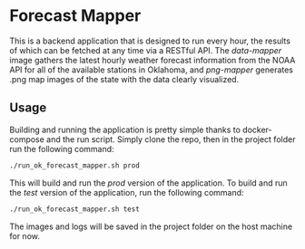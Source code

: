 # Forecast Mapper
This is a backend application that is designed to run every hour, the results of which can be fetched at any time via a RESTful API. 
The *data-mapper* image gathers the latest hourly weather forecast information from the NOAA API for all of the available stations in Oklahoma, and *png-mapper* generates .png map images of the state with the data clearly visualized.

## Usage
Building and running the application is pretty simple thanks to docker-compose and the run script. Simply clone the repo, then in the project folder run the following command:
```bash
./run_ok_forecast_mapper.sh prod
```
This will build and run the *prod* version of the application. To build and run the *test* version of the application, run the following command:
```bash
./run_ok_forecast_mapper.sh test
```
The images and logs will be saved in the project folder on the host machine for now.
